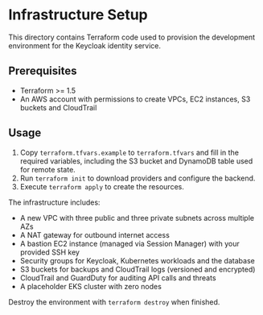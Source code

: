 # Infrastructure Setup

This directory contains Terraform code used to provision the development environment for the Keycloak identity service.

## Prerequisites

- Terraform >= 1.5
- An AWS account with permissions to create VPCs, EC2 instances, S3 buckets and CloudTrail

## Usage

1. Copy `terraform.tfvars.example` to `terraform.tfvars` and fill in the required variables, including the S3 bucket and DynamoDB table used for remote state.
2. Run `terraform init` to download providers and configure the backend.
3. Execute `terraform apply` to create the resources.

The infrastructure includes:

- A new VPC with three public and three private subnets across multiple AZs
- A NAT gateway for outbound internet access
- A bastion EC2 instance (managed via Session Manager) with your provided SSH key
- Security groups for Keycloak, Kubernetes workloads and the database
- S3 buckets for backups and CloudTrail logs (versioned and encrypted)
- CloudTrail and GuardDuty for auditing API calls and threats
- A placeholder EKS cluster with zero nodes

Destroy the environment with `terraform destroy` when finished.
